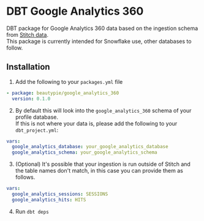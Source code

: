 # DBT Google Analytics 360

DBT package for Google Analytics 360 data based on the ingestion schema from [Stitch data](https://www.stitchdata.com/docs/integrations/saas/google-analytics-360#schema).  
This package is currently intended for Snowflake use, other databases to follow.  

## Installation
1. Add the following to your `packages.yml` file  
```yml
- package: beautypie/google_analytics_360
  version: 0.1.0
```

2. By default this will look into the `google_analytics_360` schema of your profile database.  
If this is not where your data is, please add the following to your `dbt_project.yml`:
```yml
vars:
  google_analytics_database: your_google_analytics_database
  google_analytics_schema: your_google_analytics_schema
```

3. (Optional) It's possible that your ingestion is run outside of Stitch and the table
names don't match, in this case you can provide them as follows.
```yml
vars:
  google_analytics_sessions: SESSIONS
  google_analytics_hits: HITS
```

4. Run `dbt deps`

